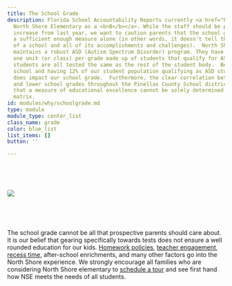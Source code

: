 ```yaml
---
title: The School Grade
description: Florida School Accountability Reports currently <a href="http://www.fldoe.org/accountability/accountability-reporting/school-grades/">grades
  North Shore Elementary as a <b>B</b></a>. While the staff should be proud of the
  increase from last year, we want to caution parents that the school grade is not
  a sufficient enough measure alone (in other words, it doesn't tell the true story
  of a school and all of its accomplishments and challenges).  North Shore proudly
  maintains a robust ASD (Autism Spectrum Disorder) program. They have approximately
  one unit (or class) per grade made up of students that qualify for ASD services.  These
  students are all tested the same as the rest of the student body.  Being a small
  school and having 12% of our student population qualifying as ASD students can and
  does impact our school grade.  Furthermore, the clear correlation between poverty
  and lower school grades throughout the Pinellas County School district illuminates
  that a measure of educational excellence cannot be solely determined by this current
  matrix.
id: modules/why/schoolgrade.md
type: module
module_type: center_list
class_name: grade
color: blue_list
list_items: []
button: ''

---
```

<img src="/images/uneditable/SchoolGrade.png" style="margin: 75px auto; display: block; border-radius: 4px; max-width:100%;"/>

The school grade cannot be all that prospective parents should care about. It is our belief that gearing specifically towards tests does not ensure a well rounded education for our kids. [Homework policies](#), [teacher engagement](#), [recess time](#), after-school enrichments, and many other factors go into the North Shore experience. We strongly encourage all families who are considering North Shore elementary to [schedule a tour](#) and see first hand how NSE meets the needs of all students.